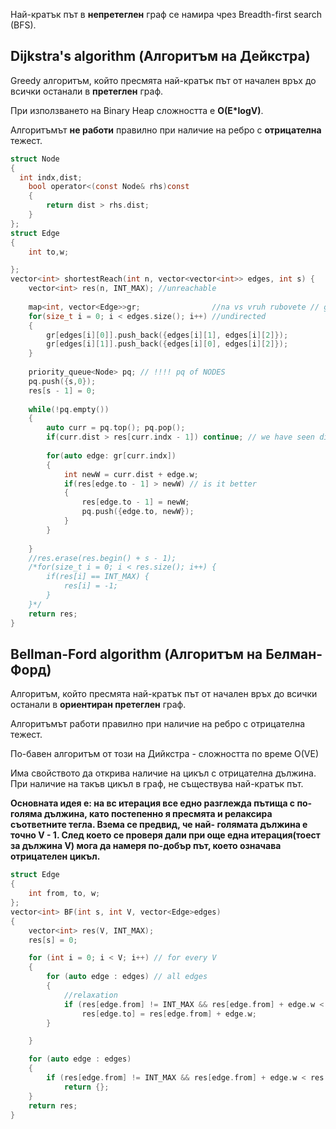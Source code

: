 
Най-кратък път в **непретеглен** граф се намира чрез Breadth-first search (BFS).

## Dijkstra's algorithm (Алгоритъм на Дейкстра)

Greedy алгоритъм, който пресмята най-кратък път от начален връх до всички останали в **претеглен** граф.

При използването на Binary Heap сложността е **O(E*logV)**.

Алгоритъмът **не работи** правилно при наличие на ребро с **отрицателна** тежест.

```c
struct Node
{
  int indx,dist;   
    bool operator<(const Node& rhs)const
    {
        return dist > rhs.dist;
    }
};
struct Edge
{
    int to,w;

};
vector<int> shortestReach(int n, vector<vector<int>> edges, int s) {
    vector<int> res(n, INT_MAX); //unreachable
    
    map<int, vector<Edge>>gr;                //na vs vruh rubovete // graph of EDGES
    for(size_t i = 0; i < edges.size(); i++) //undirected
    {
        gr[edges[i][0]].push_back({edges[i][1], edges[i][2]});
        gr[edges[i][1]].push_back({edges[i][0], edges[i][2]});
    }
    
    priority_queue<Node> pq; // !!!! pq of NODES
    pq.push({s,0});
    res[s - 1] = 0;
    
    while(!pq.empty())
    {
        auto curr = pq.top(); pq.pop();
        if(curr.dist > res[curr.indx - 1]) continue; // we have seen diff and better
        
        for(auto edge: gr[curr.indx])
        {
            int newW = curr.dist + edge.w;
            if(res[edge.to - 1] > newW) // is it better
            {
                res[edge.to - 1] = newW;
                pq.push({edge.to, newW});
            }
        }
        
    }
    //res.erase(res.begin() + s - 1);
    /*for(size_t i = 0; i < res.size(); i++) {
        if(res[i] == INT_MAX) {
            res[i] = -1;
        }
    }*/
    return res;
}
```
## Bellman-Ford algorithm (Алгоритъм на Белман-Форд)

Алгоритъм, който пресмята най-кратък път от начален връх до всички останали в **ориентиран претеглен** граф.

Алгоритъмът работи правилно при наличие на ребро с отрицателна тежест.

По-бавен алгоритъм от този на Дийкстра - сложността по време O(VE)

Има свойството да открива наличие на цикъл с отрицателна дължина. При наличие на такъв цикъл в граф, не съществува най-кратък път.

**Основната идея е: на вс итерация все едно разглежда пътища с по-голяма дължина, като постепенно я пресмята и релаксира съответните тегла.
Взема се предвид, че най- голямата дължина е точно V - 1.
След което се проверя дали при още една итерация(тоест за дължина V) мога да намеря по-добър път, което означава отрицателен цикъл.**
```c
struct Edge
{
	int from, to, w;
};
vector<int> BF(int s, int V, vector<Edge>edges)
{
	vector<int> res(V, INT_MAX);
	res[s] = 0;

	for (int i = 0; i < V; i++)	// for every V
	{
		for (auto edge : edges) // all edges
		{
			//relaxation
			if (res[edge.from] != INT_MAX && res[edge.from] + edge.w < res[edge.to])
				res[edge.to] = res[edge.from] + edge.w;
		}

	}

	for (auto edge : edges)
	{
		if (res[edge.from] != INT_MAX && res[edge.from] + edge.w < res[edge.to])
			return {};
	}
	return res;
}
```
